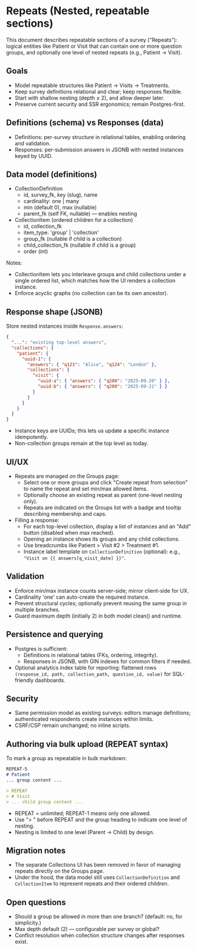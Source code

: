 # Repeats (Nested, repeatable sections)

This document describes repeatable sections of a survey ("Repeats"): logical entities like Patient or Visit that can contain one or more question groups, and optionally one level of nested repeats (e.g., Patient → Visit).

## Goals

- Model repeatable structures like Patient → Visits → Treatments.
- Keep survey definitions relational and clear; keep responses flexible.
- Start with shallow nesting (depth ≤ 2), and allow deeper later.
- Preserve current security and SSR ergonomics; remain Postgres-first.

## Definitions (schema) vs Responses (data)

- Definitions: per-survey structure in relational tables, enabling ordering and validation.
- Responses: per-submission answers in JSONB with nested instances keyed by UUID.

## Data model (definitions)

- CollectionDefinition
  - id, survey_fk, key (slug), name
  - cardinality: one | many
  - min (default 0), max (nullable)
  - parent_fk (self FK, nullable) — enables nesting
- CollectionItem (ordered children for a collection)
  - id, collection_fk
  - item_type: 'group' | 'collection'
  - group_fk (nullable if child is a collection)
  - child_collection_fk (nullable if child is a group)
  - order (int)

Notes:

- CollectionItem lets you interleave groups and child collections under a single ordered list, which matches how the UI renders a collection instance.
- Enforce acyclic graphs (no collection can be its own ancestor).

## Response shape (JSONB)

Store nested instances inside `Response.answers`:

```json
{
  "...": "existing top-level answers",
  "collections": {
    "patient": {
      "uuid-1": {
        "answers": { "q123": "Alice", "q124": "London" },
        "collections": {
          "visit": {
            "uuid-a": { "answers": { "q200": "2025-09-20" } },
            "uuid-b": { "answers": { "q200": "2025-09-21" } }
          }
        }
      }
    }
  }
}
```

- Instance keys are UUIDs; this lets us update a specific instance idempotently.
- Non-collection groups remain at the top level as today.

## UI/UX

- Repeats are managed on the Groups page:
  - Select one or more groups and click "Create repeat from selection" to name the repeat and set min/max allowed items.
  - Optionally choose an existing repeat as parent (one-level nesting only).
  - Repeats are indicated on the Groups list with a badge and tooltip describing membership and caps.
- Filling a response:
  - For each top-level collection, display a list of instances and an "Add" button (disabled when max reached).
  - Opening an instance shows its groups and any child collections.
  - Use breadcrumbs like Patient > Visit #2 > Treatment #1.
  - Instance label template on `CollectionDefinition` (optional): e.g., `"Visit on {{ answers[q_visit_date] }}"`.

## Validation

- Enforce min/max instance counts server-side; mirror client-side for UX.
- Cardinality 'one' can auto-create the required instance.
- Prevent structural cycles; optionally prevent reusing the same group in multiple branches.
- Guard maximum depth (initially 2) in both model clean() and runtime.

## Persistence and querying

- Postgres is sufficient:
  - Definitions in relational tables (FKs, ordering, integrity).
  - Responses in JSONB, with GIN indexes for common filters if needed.
- Optional analytics index table for reporting: flattened rows `(response_id, path, collection_path, question_id, value)` for SQL-friendly dashboards.

## Security

- Same permission model as existing surveys: editors manage definitions; authenticated respondents create instances within limits.
- CSRF/CSP remain unchanged; no inline scripts.

## Authoring via bulk upload (REPEAT syntax)

To mark a group as repeatable in bulk markdown:

```markdown
REPEAT-5
# Patient
... group content ...

> REPEAT
> # Visit
> ... child group content ...
```

- REPEAT = unlimited; REPEAT-1 means only one allowed.
- Use "> " before REPEAT and the group heading to indicate one level of nesting.
- Nesting is limited to one level (Parent → Child) by design.

## Migration notes

- The separate Collections UI has been removed in favor of managing repeats directly on the Groups page.
- Under the hood, the data model still uses `CollectionDefinition` and `CollectionItem` to represent repeats and their ordered children.

## Open questions

- Should a group be allowed in more than one branch? (default: no, for simplicity.)
- Max depth default (2) — configurable per survey or global?
- Conflict resolution when collection structure changes after responses exist.
